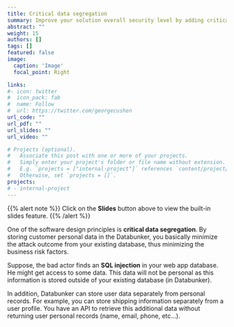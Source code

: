 ```yaml
---
title: Critical data segregation
summary: Improve your solution overall security level by adding critical data segregation.
abstract: ""
weight: 15
authors: []
tags: []
featured: false
image:
  caption: 'Image'
  focal_point: Right

links:
#- icon: twitter
#  icon_pack: fab
#  name: Follow
#  url: https://twitter.com/georgecushen
url_code: ""
url_pdf: ""
url_slides: ""
url_video: ""

# Projects (optional).
#   Associate this post with one or more of your projects.
#   Simply enter your project's folder or file name without extension.
#   E.g. `projects = ["internal-project"]` references `content/project/deep-learning/index.md`.
#   Otherwise, set `projects = []`.
projects:
# - internal-project
---
```


{{% alert note %}}
Click on the **Slides** button above to view the built-in slides feature.
{{% /alert %}}

One of the software design principles is **critical data segregation**. By storing customer personal data in the Databunker, you basically minimize the attack outcome from your existing database, thus minimizing the business risk factors.

Suppose, the bad actor finds an **SQL injection** in your web app database. He might get access to some data. This data will not be personal as this information is stored outside of your existing database (in Databunker).

In addition, Databunker can store user data separately from personal records. For example, you can store shipping information separately from a user profile. You have an API to retrieve this additional data without returning user personal records (name, email, phone, etc...).
